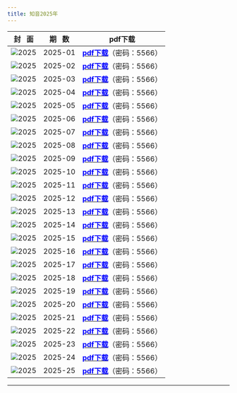 ```yaml
---
title: 知音2025年
---
```

|              封   面              | 期   数 |                                     pdf下载                                     |
| :---------------------------------: | :-------: | :------------------------------------------------------------------------------: |
| ![2025](images/zy2025/zy202501.jpg) |  2025-01  | [<font color="blue">**pdf下载**</font>](https://url97.ctfile.com/f/799297-8433659579-e70668?p=5566)（密码：5566） |
| ![2025](images/zy2025/zy202502.jpg) |  2025-02  | [<font color="blue">**pdf下载**</font>](https://url97.ctfile.com/f/799297-8433659602-01425a?p=5566)（密码：5566） |
| ![2025](images/zy2025/zy202503.jpg) |  2025-03  | [<font color="blue">**pdf下载**</font>](https://url97.ctfile.com/f/799297-8433659633-5c52b6?p=5566)（密码：5566） |
| ![2025](images/zy2025/zy202504.jpg) |  2025-04  | [<font color="blue">**pdf下载**</font>](https://url97.ctfile.com/f/799297-8433659647-8c3a2e?p=5566)（密码：5566） |
| ![2025](images/zy2025/zy202505.jpg) |  2025-05  | [<font color="blue">**pdf下载**</font>](https://url97.ctfile.com/f/799297-8433659670-2e8017?p=5566)（密码：5566） |
| ![2025](images/zy2025/zy202506.jpg) |  2025-06  | [<font color="blue">**pdf下载**</font>](https://url97.ctfile.com/f/799297-8433659695-9d43cf?p=5566)（密码：5566） |
| ![2025](images/zy2025/zy202507.jpg) |  2025-07  | [<font color="blue">**pdf下载**</font>](https://url97.ctfile.com/f/799297-8433659724-2794f7?p=5566)（密码：5566） |
| ![2025](images/zy2025/zy202508.jpg) |  2025-08  | [<font color="blue">**pdf下载**</font>](https://url97.ctfile.com/f/799297-8433660084-fc5aad?p=5566)（密码：5566） |
| ![2025](images/zy2025/zy202509.jpg) |  2025-09  | [<font color="blue">**pdf下载**</font>](https://url97.ctfile.com/f/799297-8433660109-b76883?p=5566)（密码：5566） |
| ![2025](images/zy2025/zy202510.jpg) |  2025-10  | [<font color="blue">**pdf下载**</font>](https://url97.ctfile.com/f/799297-8433660137-d19602?p=5566)（密码：5566） |
| ![2025](images/zy2025/zy202511.jpg) |  2025-11  | [<font color="blue">**pdf下载**</font>](https://url97.ctfile.com/f/799297-8433660164-fa9a4a?p=5566)（密码：5566） |
| ![2025](images/zy2025/zy202512.jpg) |  2025-12  | [<font color="blue">**pdf下载**</font>](https://url97.ctfile.com/f/799297-8433660193-d39b1e?p=5566)（密码：5566） |
| ![2025](images/zy2025/zy202513.jpg) |  2025-13  | [<font color="blue">**pdf下载**</font>](https://url97.ctfile.com/f/799297-8433660215-264007?p=5566)（密码：5566） |
| ![2025](images/zy2025/zy202514.jpg) |  2025-14  | [<font color="blue">**pdf下载**</font>](https://url97.ctfile.com/f/799297-8433660245-5e7825?p=5566)（密码：5566） |
| ![2025](images/zy2025/zy202515.jpg) |  2025-15  | [<font color="blue">**pdf下载**</font>](https://url97.ctfile.com/f/799297-8433660270-696828?p=5566)（密码：5566） |
| ![2025](images/zy2025/zy202516.jpg) |  2025-16  | [<font color="blue">**pdf下载**</font>](https://url97.ctfile.com/f/799297-8433660815-400057?p=5566)（密码：5566） |
| ![2025](images/zy2025/zy202517.jpg) |  2025-17  | [<font color="blue">**pdf下载**</font>](https://url97.ctfile.com/f/799297-8433660853-25f625?p=5566)（密码：5566） |
| ![2025](images/zy2025/zy202518.jpg) |  2025-18  | [<font color="blue">**pdf下载**</font>](https://url97.ctfile.com/f/799297-8433660877-6280fc?p=5566)（密码：5566） |
| ![2025](images/zy2025/zy202519.jpg) |  2025-19  |  [<font color="blue">**pdf下载**</font>](https://url97.ctfile.com/f/799297-8433661280-1b2739?p=5566)（密码：5566） |
| ![2025](images/zy2025/zy202520.jpg) |  2025-20  |  [<font color="blue">**pdf下载**</font>](https://url97.ctfile.com/f/799297-8433661333-bc0234?p=5566)（密码：5566） |
| ![2025](images/zy2025/zy202521.jpg) |  2025-21  |  [<font color="blue">**pdf下载**</font>](https://url97.ctfile.com/f/799297-8433661355-d4c3d6?p=5566)（密码：5566） |
| ![2025](images/zy2025/zy202522.jpg) |  2025-22  |  [<font color="blue">**pdf下载**</font>](https://url97.ctfile.com/f/799297-8433661378-4ac78f?p=5566)（密码：5566） |
| ![2025](images/zy2025/zy202523.jpg) |  2025-23  |  [<font color="blue">**pdf下载**</font>](https://url97.ctfile.com/f/799297-8433661400-4afc07?p=5566)（密码：5566） |
| ![2025](images/zy2025/zy202524.jpg) |  2025-24  |  [<font color="blue">**pdf下载**</font>](https://url97.ctfile.com/f/799297-8433661426-713ea3?p=5566)（密码：5566） |
| ![2025](images/zy2025/zy202525.jpg) |  2025-25  |  [<font color="blue">**pdf下载**</font>](https://url97.ctfile.com/f/799297-8433661446-d870f6?p=5566)（密码：5566） |
---
